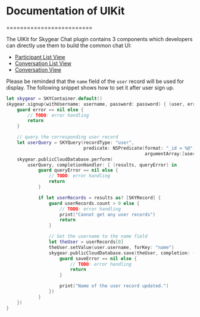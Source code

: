 # Documentation of UIKit
=========================

The UIKit for Skygear Chat plugin contains 3 components which developers can
directly use them to build the common chat UI:

- [Participant List View](https://github.com/SkygearIO/chat-SDK-iOS/blob/master/docs/UIKit/ParticipantListView.md)
- [Conversation List View](https://github.com/SkygearIO/chat-SDK-iOS/blob/master/docs/UIKit/ConversationListView.md)
- [Conversation View](https://github.com/SkygearIO/chat-SDK-iOS/blob/master/docs/UIKit/ConversationView.md)

Please be reminded that the `name` field of the `user` record will be used for
display. The following snippet shows how to set it after user sign up.

```swift
let skygear = SKYContainer.default()
skygear.signup(withUsername: username, password: password) { (user, error) in
    guard error == nil else {
        // TODO: error handling
        return
    }

    // query the corresponding user record
    let userQuery = SKYQuery(recordType: "user",
                             predicate: NSPredicate(format: "_id = %@",
                                                    argumentArray:[user.userID!]))
    skygear.publicCloudDatabase.perform(
        userQuery, completionHandler: { (results, queryError) in
            guard queryError == nil else {
                // TODO: error handling
                return
            }

            if let userRecords = results as? [SKYRecord] {
                guard userRecords.count > 0 else {
                    // TODO: error handling
                    print("Cannot get any user records")
                    return
                }

                // Set the username to the name field
                let theUser = userRecords[0]
                theUser.setValue(user.username, forKey: "name")
                skygear.publicCloudDatabase.save(theUser, completion: { (savedRecord, saveError) in
                    guard saveError == nil else {
                        // TODO: error handling
                        return
                    }

                    print("Name of the user record updated.")
                })
            }
    })
}
```
